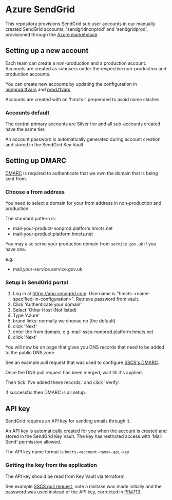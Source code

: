 # Azure SendGrid

This repository provisions SendGrid sub user accounts in our manually created SendGrid accounts, 'sendgridnonprod' and 'sendgridprod', provisioned through the [Azure marketplace](https://azuremarketplace.microsoft.com/en-us/marketplace/apps/sendgrid.sendgrid).

## Setting up a new account

Each team can create a non-production and a production account.  Accounts are created as subusers under the respective non-production and production accounts.

You can create new accounts by updating the configuration in 
[nonprod.tfvars](config/nonprod.tfvars) and [prod.tfvars](config/prod.tfvars)

Accounts are created with an 'hmcts-' prepended to avoid name clashes.

### Accounts default

The central primary accounts are Silver tier and all sub-accounts created have the same tier.

An account password is automatically generated during account creation and stored in the SendGrid Key Vault.


## Setting up DMARC

[DMARC](https://en.wikipedia.org/wiki/DMARC) is required to authenticate that we own the domain that is being sent from.

### Choose a from address

You need to select a domain for your from address in non-production and production.

The standard pattern is:

* mail-your-product-nonprod.platform.hmcts.net
* mail-your-product.platform.hmcts.net

You may also serve your production domain from `service.gov.uk` if you have one.

e.g.

* mail.your-service.service.gov.uk 

### Setup in SendGrid portal

1. Log in at https://app.sendgrid.com. Username is "hmcts-\<name-specified-in-configuration\>". Retrieve password from vault.
2. Click 'Authenticate your domain'
2. Select 'Other Host (Not listed)
3. Type 'Azure'
4. brand links: normally we choose no (the default)
5. click 'Next'
6. enter the from domain, e.g. mail-sscs-nonprod.platform.hmcts.net
7. click 'Next'

You will now be on page that gives you DNS records that need to be added to the public DNS zone.

See an example pull request that was used to configure [SSCS's DMARC](https://github.com/hmcts/azure-public-dns/pull/360).

Once the DNS pull request has been merged, wait till it's applied.

Then tick 'I've added these records.' and click 'Verify'.

If successful then DMARC is all setup.

## API key

SendGrid requires an API key for sending emails through it.

An API key is automatically created for you when the account is created and stored in the SendGrid Key Vault. The key has restricted access with 'Mail Send' permission allowed.

The API key name format is `hmcts-<account-name>-api-key`


### Getting the key from the application

The API key should be read from Key Vault via terraform.

See example [SSCS pull request](https://github.com/hmcts/sscs-evidence-share/pull/710),
note a mistake was made initially and the password was used instead of the API key, corrected in [PR#713](https://github.com/hmcts/sscs-evidence-share/pull/713).